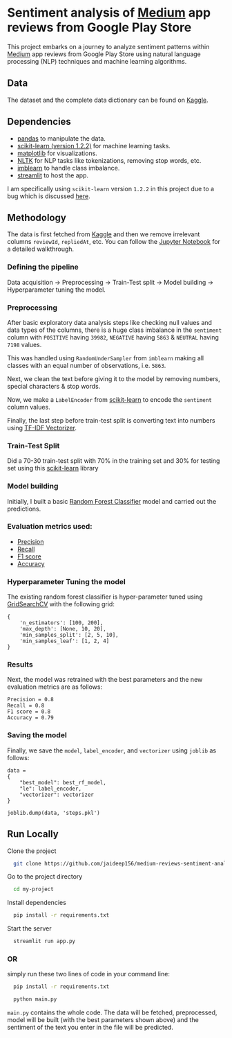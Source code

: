 # Sentiment analysis of [Medium](https://play.google.com/store/apps/details?id=com.medium.reader) app reviews from Google Play Store

This project embarks on a journey to analyze sentiment patterns within [Medium](https://play.google.com/store/apps/details?id=com.medium.reader) app reviews from Google Play Store using natural language processing (NLP) techniques and machine learning algorithms. 

## Data
The dataset and the complete data dictionary can be found on [Kaggle](https://www.kaggle.com/datasets/raqhea/medium-app-reviews-from-google-play-store/).
## Dependencies

- [pandas](https://pandas.pydata.org/docs/index.html) to manipulate the data.
- [scikit-learn (version 1.2.2)](https://scikit-learn.org/1.2/whats_new/v1.2.html#) for machine learning tasks.
- [matplotlib](https://matplotlib.org/) for visualizations.
- [NLTK](https://www.nltk.org/) for NLP tasks like tokenizations, removing stop words, etc. 
- [imblearn](https://imbalanced-learn.org/stable/install.html) to handle class imbalance.
- [streamlit](https://streamlit.io/) to host the app. 

I am specifically using ```scikit-learn``` version ```1.2.2``` in this project due to a bug which is discussed [here](https://discuss.streamlit.io/t/valueerror-node-array-from-the-pickle-has-an-incompatible-dtype/46682/6).

## Methodology

The data is first fetched from [Kaggle](https://www.kaggle.com/datasets/raqhea/medium-app-reviews-from-google-play-store/) and then we remove irrelevant columns ```reviewId```, ```repliedAt```, etc. You can follow the [Jupyter Notebook](https://github.com/jaideep156/medium-reviews-sentiment-analysis/blob/main/notebook/sentiment-analysis.ipynb) for a detailed walkthrough.

### Defining the pipeline
Data acquisition -> Preprocessing -> Train-Test split -> Model building -> Hyperparameter tuning the model.

### Preprocessing
After basic exploratory data analysis steps like checking null values and data types of the columns, there is a huge class imbalance in the `sentiment` column with `POSITIVE` having `39982`, `NEGATIVE` having `5863` & `NEUTRAL` having `7198` values.

This was handled using `RandomUnderSampler` from `imblearn` making all classes with an equal number of observations, i.e. `5863`.

Next, we clean the text before giving it to the model by removing numbers, special characters & stop words. 

Now, we make a `LabelEncoder` from [scikit-learn](https://scikit-learn.org/stable/modules/generated/sklearn.preprocessing.LabelEncoder.html) to encode the `sentiment` column values. 

Finally, the last step before train-test split is converting text into numbers using [TF-IDF Vectorizer](https://scikit-learn.org/stable/modules/generated/sklearn.feature_extraction.text.TfidfVectorizer.html).

### Train-Test Split

Did a 70-30 train-test split with 70% in the training set and 30% for testing set using this [scikit-learn](https://scikit-learn.org/stable/modules/generated/sklearn.model_selection.train_test_split.html) library

### Model building

Initially, I built a basic [Random Forest Classifier](https://scikit-learn.org/stable/modules/generated/sklearn.ensemble.RandomForestClassifier.html) model and carried out the predictions.

### Evaluation metrics used:
- [Precision](https://scikit-learn.org/stable/modules/generated/sklearn.metrics.precision_score.html)
- [Recall](https://scikit-learn.org/stable/modules/generated/sklearn.metrics.recall_score.html)
- [F1 score](https://scikit-learn.org/stable/modules/generated/sklearn.metrics.f1_score.html)
- [Accuracy](https://scikit-learn.org/stable/modules/generated/sklearn.metrics.accuracy_score.html)

### Hyperparameter Tuning the model

The existing random forest classifier is hyper-parameter tuned using [GridSearchCV](https://scikit-learn.org/stable/modules/generated/sklearn.model_selection.GridSearchCV.html) with the following grid:

```
{
    'n_estimators': [100, 200],
    'max_depth': [None, 10, 20],
    'min_samples_split': [2, 5, 10],
    'min_samples_leaf': [1, 2, 4]
}
```
### Results
Next, the model was retrained with the best parameters and the new evaluation metrics are as follows: 
``` 
Precision = 0.8
Recall = 0.8
F1 score = 0.8 
Accuracy = 0.79
``` 

### Saving the model

Finally, we save the `model`, `label_encoder`, and `vectorizer` using `joblib` as follows:

```
data = 
{
    "best_model": best_rf_model, 
    "le": label_encoder, 
    "vectorizer": vectorizer
}

joblib.dump(data, 'steps.pkl')

```

## Run Locally

Clone the project

```bash
  git clone https://github.com/jaideep156/medium-reviews-sentiment-analysis.git
```

Go to the project directory

```bash
  cd my-project
```

Install dependencies

```bash
  pip install -r requirements.txt
```

Start the server

```bash
  streamlit run app.py
```
### OR 

simply run these two lines of code in your command line:
```bash
  pip install -r requirements.txt
```

```bash
  python main.py
```
`main.py` contains the whole code. The data will be fetched, preprocessed, model will be built (with the best parameters shown above) and the sentiment of the text you enter in the file will be predicted.